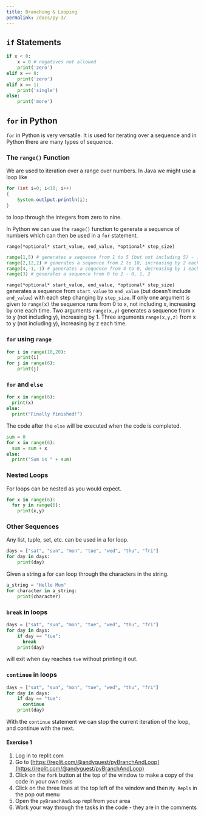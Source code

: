 ```yaml
---
title: Branching & Looping
permalink: /docs/py-3/
---
```


## `if` Statements
```python
if x < 0:
    x = 0 # negatives not allowed
    print('zero')
elif x == 0:
    print('zero')
elif x == 1:
    print('single')
else:
    print('more')  
```

## `for` in Python

`for` in Python is very versatile. It is used for iterating over a sequence and in Python there are many types of sequence.  

### The `range()` Function

We are used to iteration over a range over numbers. In Java we might use a loop like  
```java
for (int i=0; i<10; i++)
{
    System.outlput.println(i);
}
```
to loop through the integers from zero to nine.

In Python we can use the `range()` function to generate a sequence of numbers which can then be used in a `for` statement.  

`range(*optional* start_value, end_value, *optional* step_size)`

```python
range(1,5) # generates a sequence from 1 to 5 (but not including 5) - 1,2,3,4
range(2,12,2) # generates a sequence from 2 to 10, increasing by 2 each time - 2,4,6,8,10
range(4,-1,-1) # generates a sequence from 4 to 0, decreasing by 1 each time - 4,3,2,1,0
range(3) # generates a sequence from 0 to 2 - 0, 1, 2
```

`range(*optional* start_value, end_value, *optional* step_size)` generates a sequence from `start_value` to `end_value` (but doesn't include `end_value`) with each step changing by `step_size`.  If only one argument is given to `range(x)` the sequence runs from 0 to x, not including x, increasing by one each time. Two arguments `range(x,y)` generates a sequence from x to y (not including y), increasing by 1. Three arguments `range(x,y,z)` from x to y (not including y), increasing by z each time.

### `for` using `range`

```python
for i in range(10,20):
    print(i)
for j in range(6):
    print(j)
```

### `for` and `else`
```python
for x in range(6):
  print(x)
else:
  print("Finally finished!")
```
The code after the `else` will be executed when the code is completed.  

```python
sum = 0
for x in range(6):
  sum = sum + x
else:
  print("Sum is " + sum)
```

### Nested Loops

For loops can be nested as you would expect.  
```python
for x in range(6):
  for y in range(6):
    print(x,y)
```
### Other Sequences

Any list, tuple, set, etc. can be used in a for loop.  

```python
days = ["sat", "sun", "mon", "tue", "wed", "thu", "fri"]
for day in days:
    print(day)
```

Given a string a for can loop through the characters in the string.  
```python
a_string = "Hello Mum"
for character in a_string:
    print(character)
```

### `break` in loops
```python
days = ["sat", "sun", "mon", "tue", "wed", "thu", "fri"]
for day in days:    
    if day == "tue":
      break
    print(day)
```
will exit when `day` reaches `tue` without printing it out.  

### `continue` in loops
```python
days = ["sat", "sun", "mon", "tue", "wed", "thu", "fri"]
for day in days:    
    if day == "tue":
      continue
    print(day)
```
With the `continue` statement we can stop the current iteration of the loop, and continue with the next.  



#### Exercise 1 

1. Log in to replit.com
2. Go to [https://replit.com/@andyguest/pyBranchAndLoop](https://replit.com/@andyguest/pyBranchAndLoop)
3. Click on the `fork` button at the top of the window to make a copy of the code in your own repls
4. Click on the three lines at the top left of the window and then `My Repls` in the pop out menu
5. Open the `pyBranchAndLoop` repl from your area
6. Work your way through the tasks in the code - they are in the comments
